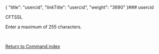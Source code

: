 {
    "title": "usercid",
    "linkTitle": "usercid",
    "weight": "3690"
}### <span id="usercid"></span>usercid

CFTSSL

Enter a maximum of 255 characters.

 

[Return to Command index](../)

 
